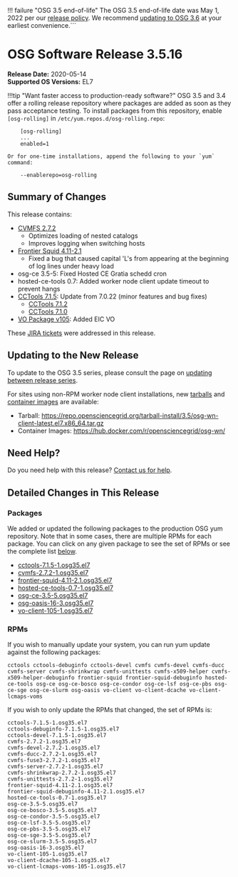 !!! failure "OSG 3.5 end-of-life"
    The OSG 3.5 end-of-life date was May 1, 2022 per our
    [release policy](https://opensciencegrid.org/technology/policy/release-series/).
    We recommend
    [updating to OSG 3.6](https://opensciencegrid.org/docs/release/updating-to-osg-36/)
    at your earliest convenience.```

OSG Software Release 3.5.16
===========================

**Release Date:** 2020-05-14    
**Supported OS Versions:** EL7

!!!tip "Want faster access to production-ready software?"
    OSG 3.5 and 3.4 offer a rolling release repository where packages are added as soon as they pass acceptance testing.
    To install packages from this repository, enable `[osg-rolling]` in `/etc/yum.repos.d/osg-rolling.repo`:

        [osg-rolling]
        ...
        enabled=1

    Or for one-time installations, append the following to your `yum` command:

        --enablerepo=osg-rolling

Summary of Changes
------------------

This release contains:

-   [CVMFS 2.7.2](https://cvmfs.readthedocs.io/en/2.7/cpt-releasenotes.html)
    -   Optimizes loading of nested catalogs
    -   Improves logging when switching hosts
-   [Frontier Squid 4.11-2.1](http://frontier.cern.ch/dist/frontier-squid-releasenotes.txt)
    -   Fixed a bug that caused capital 'L's from appearing at the beginning of log lines under heavy load
-   osg-ce 3.5-5: Fixed Hosted CE Gratia schedd cron
-   hosted-ce-tools 0.7: Added worker node client update timeout to prevent hangs
-   [CCTools 7.1.5](https://cclnd.blogspot.com/2020/05/cctools-version-715-released.html): Update from 7.0.22 (minor features and bug fixes)
    -   [CCTools 7.1.2](https://cclnd.blogspot.com/2020/04/cctools-version-712-released.html)
    -   [CCTools 7.1.0](https://cclnd.blogspot.com/2020/03/cctools-710-released.html)
-   [VO Package v105](https://github.com/opensciencegrid/osg-vo-config/releases/tag/release-105): Added EIC VO

These
[JIRA tickets](https://jira.opensciencegrid.org/issues/?jql=project%20%3D%20SOFTWARE%20AND%20fixVersion%20%3D%203.5.16%20ORDER%20BY%20priority%20DESC%2C%20key%20DESC)
were addressed in this release.

Updating to the New Release
---------------------------

To update to the OSG 3.5 series, please consult the page on
[updating between release series](../updating-to-osg-35.md).

For sites using non-RPM worker node client installations, new [tarballs](../../worker-node/install-wn-tarball.md) and
[container images](../../worker-node/using-wn-containers.md) are available:

- Tarball: <https://repo.opensciencegrid.org/tarball-install/3.5/osg-wn-client-latest.el7.x86_64.tar.gz>
- Container Images: <https://hub.docker.com/r/opensciencegrid/osg-wn/>

Need Help?
----------

Do you need help with this release? [Contact us for help](../../common/help.md).

Detailed Changes in This Release
--------------------------------

### Packages

We added or updated the following packages to the production OSG yum repository.
Note that in some cases, there are multiple RPMs for each package.
You can click on any given package to see the set of RPMs or see the complete list [below](#rpms).

-   [cctools-7.1.5-1.osg35.el7](https://koji.chtc.wisc.edu/koji/search?match=glob&type=build&terms=cctools-7.1.5-1.osg35.el7)
-   [cvmfs-2.7.2-1.osg35.el7](https://koji.chtc.wisc.edu/koji/search?match=glob&type=build&terms=cvmfs-2.7.2-1.osg35.el7)
-   [frontier-squid-4.11-2.1.osg35.el7](https://koji.chtc.wisc.edu/koji/search?match=glob&type=build&terms=frontier-squid-4.11-2.1.osg35.el7)
-   [hosted-ce-tools-0.7-1.osg35.el7](https://koji.chtc.wisc.edu/koji/search?match=glob&type=build&terms=hosted-ce-tools-0.7-1.osg35.el7)
-   [osg-ce-3.5-5.osg35.el7](https://koji.chtc.wisc.edu/koji/search?match=glob&type=build&terms=osg-ce-3.5-5.osg35.el7)
-   [osg-oasis-16-3.osg35.el7](https://koji.chtc.wisc.edu/koji/search?match=glob&type=build&terms=osg-oasis-16-3.osg35.el7)
-   [vo-client-105-1.osg35.el7](https://koji.chtc.wisc.edu/koji/search?match=glob&type=build&terms=vo-client-105-1.osg35.el7)

### RPMs

If you wish to manually update your system, you can run yum update against the following packages:

    cctools cctools-debuginfo cctools-devel cvmfs cvmfs-devel cvmfs-ducc cvmfs-server cvmfs-shrinkwrap cvmfs-unittests cvmfs-x509-helper cvmfs-x509-helper-debuginfo frontier-squid frontier-squid-debuginfo hosted-ce-tools osg-ce osg-ce-bosco osg-ce-condor osg-ce-lsf osg-ce-pbs osg-ce-sge osg-ce-slurm osg-oasis vo-client vo-client-dcache vo-client-lcmaps-voms

If you wish to only update the RPMs that changed, the set of RPMs is:

``` file
cctools-7.1.5-1.osg35.el7
cctools-debuginfo-7.1.5-1.osg35.el7
cctools-devel-7.1.5-1.osg35.el7
cvmfs-2.7.2-1.osg35.el7
cvmfs-devel-2.7.2-1.osg35.el7
cvmfs-ducc-2.7.2-1.osg35.el7
cvmfs-fuse3-2.7.2-1.osg35.el7
cvmfs-server-2.7.2-1.osg35.el7
cvmfs-shrinkwrap-2.7.2-1.osg35.el7
cvmfs-unittests-2.7.2-1.osg35.el7
frontier-squid-4.11-2.1.osg35.el7
frontier-squid-debuginfo-4.11-2.1.osg35.el7
hosted-ce-tools-0.7-1.osg35.el7
osg-ce-3.5-5.osg35.el7
osg-ce-bosco-3.5-5.osg35.el7
osg-ce-condor-3.5-5.osg35.el7
osg-ce-lsf-3.5-5.osg35.el7
osg-ce-pbs-3.5-5.osg35.el7
osg-ce-sge-3.5-5.osg35.el7
osg-ce-slurm-3.5-5.osg35.el7
osg-oasis-16-3.osg35.el7
vo-client-105-1.osg35.el7
vo-client-dcache-105-1.osg35.el7
vo-client-lcmaps-voms-105-1.osg35.el7
```
